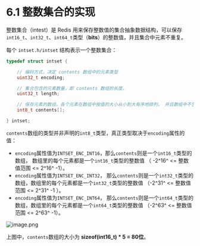 # 6.1 整数集合的实现

整数集合（intest）是 Redis 用来保存整数值的集合抽象数据结构，可以保存 `int16_t`、`int32_t`、`int64_t`类型（**bits**）的整数值，并且集合中元素不重复。

每个 `intset.h/intset` 结构表示一个整数集合：

```c
typedef struct intset {

    // 编码方式，决定 contents 数组中的元素类型
    uint32_t encoding;

    // 集合包含的元素数量，即 contents 数组的长度。
    uint32_t length;

    // 保存元素的数组，各个元素在数组中按值的大小从小到大有序地排列， 并且数组中不包含任何重复项。
    int8_t contents[];

} intset;
```

`contents`数组的类型并非声明的`int8_t`类型，真正类型取决于`encoding`属性的值：

* `encoding`属性值为`INTSET_ENC_INT16`，那么`contents`则是一个`int16_t`类型的数组， 数组里的每个元素都是一个`int16_t`类型的整数值 （ -2^16^ <= 整数值范围 <= 2^16^ -1）。
* `encoding`属性值为`INTSET_ENC_INT32`， 那么`contents`则是一个`int32_t`类型的数组，数组里的每个元素都是一个`int32_t`类型的整数值 （-2^31^ <= 整数值范围 <= 2^31^ -1 ）。
* `encoding`属性值为`INTSET_ENC_INT64`， 那么`contents`则是一个`int64_t`类型的数组，数组里的每个元素都是一个`int64_t`类型的整数值 （-2^63^ <= 整数值范围 <= 2^63^ -1）。

![image.png](https://gitee.com/zhurundong/picture/raw/master/image-20220319205554-1lwssvv.png)

上图中，`contents`数组的大小为 **sizeof(int16_t) * 5 = 80位**。

